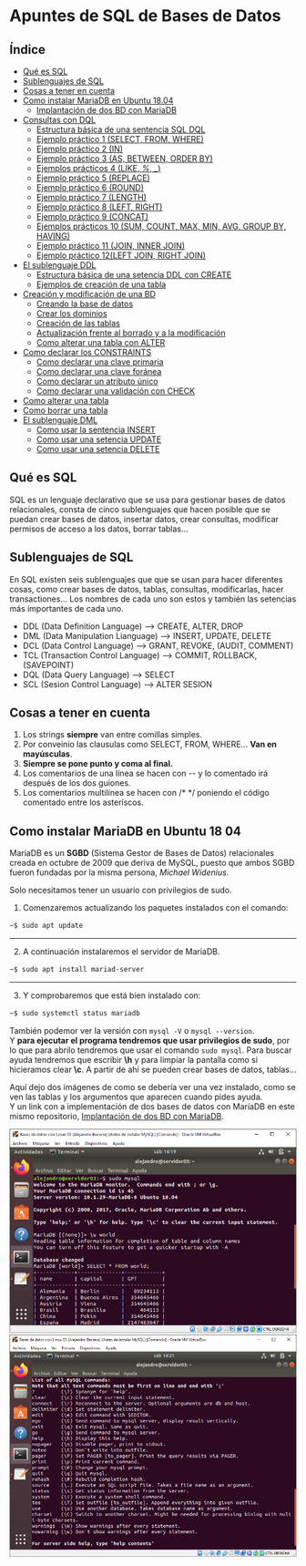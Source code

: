# Apuntes de SQL de Bases de Datos

## Índice

- [Qué es SQL](#Qué-es-SQL)
- [Sublenguajes de SQL](#sublenguajes-de-sql)
- [Cosas a tener en cuenta](#cosas-a-tener-en-cuenta)
- [Como instalar MariaDB en Ubuntu 18.04](#Como-instalar-MariaDB-en-Ubuntu-18-04)
	- [Implantación de dos BD con MariaDB](./ImplementacionConMariaDB.md)
- [Consultas con DQL](./DQL.md#consultas-con-dql)
	- [Estructura básica de una sentencia SQL DQL](./DQL.md#estructura-básica-de-una-sentencia-sql-dql)
	- [Ejemplo práctico 1 (SELECT, FROM, WHERE)](./DQL.md#ejemplo-práctico-1)
	- [Ejemplo práctico 2 (IN)](./DQL.md#ejemplo-práctico-2)
	- [Ejemplo práctico 3 (AS, BETWEEN, ORDER BY)](./DQL.md#ejemplo-práctico-3)
	- [Ejemplos prácticos 4 (LIKE, *%*, *_*)](./DQL.md#ejemplos-prácticos-4)
	- [Ejemplo práctico 5 (REPLACE)](./DQL.md#ejemplo-práctico-5)
	- [Ejemplo práctico 6 (ROUND)](./DQL.md#ejemplo-práctico-6)
	- [Ejemplo práctico 7 (LENGTH)](./DQL.md#ejemplo-práctico-7)
	- [Ejemplo práctico 8 (LEFT, RIGHT)](./DQL.md#ejemplo-práctico-8)
	- [Ejemplo práctico 9 (CONCAT)](./DQL.md#ejemplo-práctico-9)
	- [Ejemplos prácticos 10 (SUM, COUNT, MAX, MIN, AVG, GROUP BY, HAVING)](./DQL.md#ejemplos-prácticos-10)
	- [Ejemplo práctico 11 (JOIN, INNER JOIN)](./DQL.md#ejemplo-práctico-11)
	- [Ejemplo práctico 12(LEFT JOIN, RIGHT JOIN)](./DQL.md#Ejemplo-práctico-12)
- [El sublenguaje DDL](./DDL.md#el-sublenguaje-ddl)
	- [Estructura básica de una setencia DDL con CREATE](./DDL.md#Estructura-básica-de-una-setencia-DDL-con-CREATE)
	- [Ejemplos de creación de una tabla](./DDL.md#Ejemplos-de-creación-de-una-tabla)
- [Creación y modificación de una BD](./DDL.md#Creación-y-modificación-de-una-BD)
	- [Creando la base de datos](./DDL.md#Creando-la-base-de-datos)
	- [Crear los dominios](./DDL.md#Crear-los-dominios)
	- [Creación de las tablas](./DDL.md#Creación-de-las-tablas)
	- [Actualización frente al borrado y a la modificación](./DDL.md#Actualización-frente-al-borrado-y-a-la-modificación)
	- [Como alterar una tabla con ALTER](./DDL.md#Como-alterar-una-tabla-con-ALTER)
- [Como declarar los CONSTRAINTS](./DDL.md#Como-declarar-los-CONSTRAINTS)
	- [Como declarar una clave primaria](./DDL.md#Como-declarar-una-clave-primaria)
	- [Como declarar una clave foránea](./DDL.md#Como-declarar-una-clave-foránea)
	- [Como declarar un atributo único](./DDL.md#Como-declarar-un-atributo-único)
	- [Como declarar una validación con CHECK](./DDL.md#Como-declarar-una-validación-con-CHECK)
- [Como alterar una tabla](./DDL.md#Como-alterar-una-tabla)
- [Como borrar una tabla](./DDL.md#Como-borrar-una-tabla)
- [El sublenguaje DML](./DML.md#El-sublenguaje-DML)
	- [Como usar la sentencia INSERT](./DML.md#Como-usar-la-sentencia-INSERT)
	- [Como usar una setencia UPDATE](./DML.md#Como-usar-una-setencia-UPDATE)
	- [Como usar una setencia DELETE](./DML.md#Como-usar-una-setencia-DELETE)


## Qué es SQL

SQL es un lenguaje declarativo que se usa para gestionar bases de datos relacionales, consta de cinco sublenguajes que hacen posible que se puedan crear bases de datos, insertar datos, crear consultas, modificar permisos de acceso a los datos, borrar tablas...  
	
## Sublenguajes de SQL

En SQL existen seis sublenguajes que que se usan para hacer diferentes cosas, como crear bases de datos, tablas, consultas, modificarlas, hacer transactiones... Los nombres de cada uno son estos y también las setencias más importantes de cada uno.  

- DDL (Data Definition Language) --> CREATE, ALTER, DROP  
- DML (Data Manipulation Lianguage) --> INSERT, UPDATE, DELETE  
- DCL (Data Control Language) --> GRANT, REVOKE, (AUDIT, COMMENT)  
- TCL (Transaction Control Language) --> COMMIT, ROLLBACK, (SAVEPOINT)  
- DQL (Data Query Language) --> SELECT  
- SCL (Sesion Control Language) --> ALTER SESION  

## Cosas a tener en cuenta

1. Los strings **siempre** van entre comillas simples.
2. Por conveinio las clausulas como SELECT, FROM, WHERE... **Van en mayúsculas**.
3. **Siempre se pone punto y coma al final.**
4. Los comentarios de una línea se hacen con -- y lo comentado irá después de los dos guiones.
5. Los comentarios multilínea se hacen con /* */ poniendo el código comentado entre los asteríscos.

## Como instalar MariaDB en Ubuntu 18 04

MariaDB es un **SGBD** (Sistema Gestor de Bases de Datos) relacionales creada en octubre de 2009 que deriva de MySQL, puesto que ambos SGBD fueron fundadas por la misma persona, *Michael Widenius*.  

Solo necesitamos tener un usuario con privilegios de sudo.  

1. Comenzaremos actualizando los paquetes instalados con el comando:  

```sh
~$ sudo apt update
```

-----
2. A continuación instalaremos el servidor de MariaDB.  

```sh
~$ sudo apt install mariad-server
```

-----
3. Y comprobaremos que está bien instalado con:  

```sh
~$ sudo systemctl status mariadb
```

También podemor ver la versión con ```mysql -V``` o ```mysql --version```.  
Y **para ejecutar el programa tendremos que usar privilegios de sudo**, por lo que para abrilo tendremos que usar el comando ```sudo mysql```. Para buscar ayuda tendremos que escribir **\h** y para limpiar la pantalla como si hicieramos clear **\c**. A partir de ahí se pueden crear bases de datos, tablas...  

Aquí dejo dos imágenes de como se debería ver una vez instalado, como se ven las tablas y los argumentos que aparecen cuando pides ayuda.  
Y un link con a implementación de dos bases de datos con MaríaDB en este mismo repositorio, [Implantación de dos BD con MariaDB](./ImplementacioConMariaDB.md).

![MariaDB1](./img/mariaDB1.PNG)
![MariaDB2](./img/mariaDB2.PNG)

